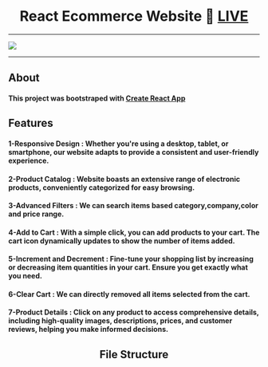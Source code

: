 <h1 align="center">React Ecommerce Website 🔴 <a href="https://64ded2cf54fc5f3d990618a4--neon-elf-dc959d.netlify.app/">LIVE</a></h1>
<hr>
<img src="https://github.com/Pushpendra1723/React-Ecommerce/assets/94159743/a599e30d-d7d4-4848-9e42-2a42069bcc5f">
<hr>
<h2 href="center">About</h2>
<h4>This project was bootstraped with <a href="https://create-react-app.dev/">Create React App</a></h4>
<h2>Features</h2>
<h4><strong>1-Responsive Design : </strong>Whether you're using a desktop, tablet, or smartphone, our website adapts to provide a consistent and user-friendly experience.</h4>
<h4><strong>2-Product Catalog : </strong>Website boasts an extensive range of electronic products, conveniently categorized for easy browsing.</h4>
<h4><strong>3-Advanced Filters : </strong>We can search items based category,company,color and price range.</h4>
<h4><strong>4-Add to Cart : </strong>With a simple click, you can add products to your cart. The cart icon dynamically updates to show the number of items added.</h4>
<h4><strong>5-Increment and Decrement : </strong>Fine-tune your shopping list by increasing or decreasing item quantities in your cart. Ensure you get exactly what you need.</h4>
<h4><strong>6-Clear Cart : </strong>We can directly removed all items selected from the cart.</h4>
<h4><strong>7-Product Details : </strong>Click on any product to access comprehensive details, including high-quality images, descriptions, prices, and customer reviews, helping you make informed decisions.</h4>
<h2 align="center">File Structure</h2>



